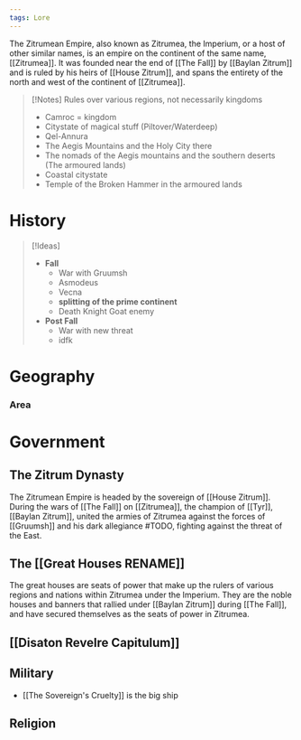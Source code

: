 ```yaml
---
tags: Lore
---
```

The Zitrumean Empire, also known as Zitrumea, the Imperium, or a host of other similar names, is an empire on the continent of the same name, [[Zitrumea]]. It was founded near the end of [[The Fall]] by [[Baylan Zitrum]] and is ruled by his heirs of [[House Zitrum]], and spans the entirety of the north and west of the continent of [[Zitrumea]]. 

>[!Notes]
>Rules over various regions, not necessarily kingdoms
>- Camroc = kingdom
>- Citystate of magical stuff (Piltover/Waterdeep)
>- Qel-Annura
>- The Aegis Mountains and the Holy City there
>- The nomads of the Aegis mountains and the southern deserts (The armoured lands)
>- Coastal citystate
>- Temple of the Broken Hammer in the armoured lands
# History
>[!Ideas]
>- **Fall**
>	- War with Gruumsh
>	- Asmodeus
>	- Vecna
>	- **splitting of the prime continent**
>	- Death Knight Goat enemy
>- **Post Fall**
>	- War with new threat
>	- idfk
# Geography

### Area
# Government
## The Zitrum Dynasty
The Zitrumean Empire is headed by the sovereign of [[House Zitrum]]. During the wars of [[The Fall]] on [[Zitrumea]], the champion of [[Tyr]], [[Baylan Zitrum]], united the armies of Zitrumea against the forces of [[Gruumsh]] and his dark allegiance #TODO, fighting against the threat of the East.
## The [[Great Houses RENAME]]
The great houses are seats of power that make up the rulers of various regions and nations within Zitrumea under the Imperium. They are the noble houses and banners that rallied under [[Baylan Zitrum]] during [[The Fall]], and have secured themselves as the seats of power in Zitrumea.
## [[Disaton Revelre Capitulum]]


## Military
- [[The Sovereign's Cruelty]] is the big ship
## Religion
